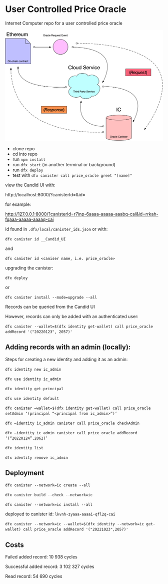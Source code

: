 # User Controlled Price Oracle
Internet Computer repo for a user controlled price oracle

![Oracle Diagram](./media/Oracle_Diagram.jpg)

* clone repo
* cd into repo
* run `npm install`
* run `dfx start` (in another terminal or background)
* run `dfx deploy`
* test with `dfx canister call price_oracle greet "[name]"`

view the Candid UI with:

http://localhost:8000/?canisterId=<candid-id>&id=<canister-id>

for example:

http://127.0.0.1:8000/?canisterId=r7inp-6aaaa-aaaaa-aaabq-cai&id=rrkah-fqaaa-aaaaa-aaaaq-cai

id found in `.dfx/local/canister_ids.json` or with:

`dfx canister id __Candid_UI`

and

`dfx canister id <caniser name, i.e. price_oracle>`

upgrading the canister:

`dfx deploy`

or

`dfx canister install --mode=upgrade --all`

Records can be queried from the Candid UI

However, records can only be added with an authenticated user:

`dfx canister --wallet=$(dfx identity get-wallet) call price_oracle addRecord '("20220123", 2057)'`

## Adding records with an admin (locally):

Steps for creating a new identity and adding it as an admin:

`dfx identity new ic_admin`

`dfx use identity ic_admin`

`dfx identity get-principal`

`dfx use identity default`

`dfx canister —wallet=$(dfx identity get-wallet) call price_oracle setAdmin ‘(principal “<principal from ic_admin>”)’`

`dfx —identity ic_admin canister call price_oracle checkAdmin`

`dfx —identity ic_admin canister call price_oracle addRecord ‘(“20220124”,2062)’`

`dfx identity list`

`dfx identity remove ic_admin`

## Deployment

`dfx canister --network=ic create --all`

`dfx canister build --check --network=ic`

`dfx canister --network=ic install --all`

deployed to canister id: `lkvnh-zyaaa-aaaai-qfl2q-cai`

`dfx canister --network=ic --wallet=$(dfx identity --network=ic get-wallet) call price_oracle addRecord '("20221023",2057)'`

## Costs

Failed added record: 10 938 cycles

Successful added record: 3 102 327 cycles

Read record: 54 690 cycles

